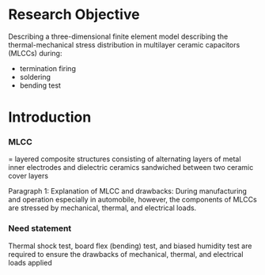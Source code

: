 # Research Objective
Describing a three-dimensional finite element model describing the thermal-mechanical stress distribution in multilayer ceramic capacitors (MLCCs) during:
- termination firing
- soldering
- bending test

# Introduction
### MLCC
= layered composite structures consisting of alternating layers of metal inner electrodes and dielectric ceramics sandwiched between two ceramic  cover layers

Paragraph 1:
Explanation of MLCC and drawbacks:
During manufacturing and operation especially in automobile, however, the components of MLCCs are stressed by mechanical, thermal, and electrical loads.

### Need statement
Thermal shock test, board flex (bending) test, and biased humidity test are required to ensure the drawbacks of mechanical, thermal, and electrical loads applied

